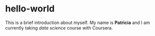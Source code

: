 # hello-world
This is a brief introduction about myself.
My name is **Patricia**
and I am currently taking *data science* course with Coursera.

